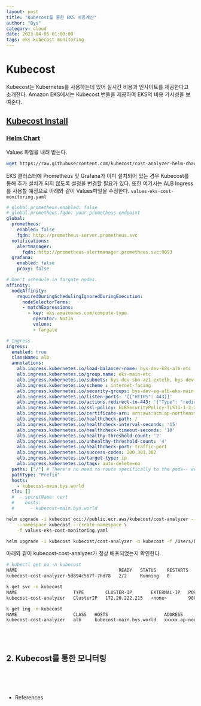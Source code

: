 ```yaml
---
layout: post
title: "Kubecost를 통한 EKS 비용계산"
author: "Bys"
category: cloud
date: 2023-04-05 01:00:00
tags: eks kubecost monitoring
---
```



# Kubecost

Kubecost는 Kubernetes를 사용하는데 있어 실시간 비용과 인사이트를 제공한다고 소개한다. Amazon EKS에서는 Kubecost 번들을 제공하여 EKS의 비용 가시성을 보여준다. 

## [Kubecost Install](https://docs.aws.amazon.com/eks/latest/userguide/cost-monitoring.html)


### [Helm Chart](https://github.com/kubecost/cost-analyzer-helm-chart/tree/develop/cost-analyzer)

Values 파일을 내려 받는다. 
```bash
wget https://raw.githubusercontent.com/kubecost/cost-analyzer-helm-chart/develop/cost-analyzer/values-eks-cost-monitoring.yaml
```

EKS 클러스터에 Prometheus 및 Grafana가 이미 설치되어 있는 경우 Kubecost를 통해 추가 설치가 되지 않도록 설정을 변경할 필요가 있다. 또한 여기서는 ALB Ingress를 사용할 예정으로 아래와 같이 Values파일을 수정한다. 
`values-eks-cost-monitoring.yaml`  
```yaml
# global.prometheus.enabled: false
# global.prometheus.fqdn: your-prometheus-endpoint
global:
  prometheus:
    enabled: false
    fqdn: http://prometheus-server.prometheus.svc
  notifications:
    alertmanager:
      fqdn: http://prometheus-alertmanager.prometheus.svc:9093
  grafana:
    enabled: false
    proxy: false

# Don't schedule in fargate nodes.
affinity:
  nodeAffinity:
    requiredDuringSchedulingIgnoredDuringExecution:
      nodeSelectorTerms:
      - matchExpressions:
        - key: eks.amazonaws.com/compute-type
          operator: NotIn
          values:
          - fargate

# Ingress
ingress:
  enabled: true
  className: alb
  annotations:
    alb.ingress.kubernetes.io/load-balancer-name: bys-dev-k8s-alb-etc
    alb.ingress.kubernetes.io/group.name: eks-main-etc
    alb.ingress.kubernetes.io/subnets: bys-dev-sbn-az1-extelb, bys-dev-sbn-az2-extelb
    alb.ingress.kubernetes.io/scheme : internet-facing
    alb.ingress.kubernetes.io/security-groups: bys-dev-sg-alb-eks-main-etc
    alb.ingress.kubernetes.io/listen-ports: '[{"HTTPS": 443}]'
    alb.ingress.kubernetes.io/actions.redirect-to-443: '{"Type": "redirect", "RedirectConfig": {"Protocol": "HTTPS", "Port": "443", "StatusCode": "HTTP_301"}}'
    alb.ingress.kubernetes.io/ssl-policy: ELBSecurityPolicy-TLS13-1-2-2021-06
    alb.ingress.kubernetes.io/certificate-arn: arn:aws:acm:ap-northeast-2:xxxxx:certificate/yyyyy
    alb.ingress.kubernetes.io/healthcheck-path: /
    alb.ingress.kubernetes.io/healthcheck-interval-seconds: '15'
    alb.ingress.kubernetes.io/healthcheck-timeout-seconds: '10'
    alb.ingress.kubernetes.io/healthy-threshold-count: '2'
    alb.ingress.kubernetes.io/unhealthy-threshold-count: '4'
    alb.ingress.kubernetes.io/healthcheck-port: traffic-port
    alb.ingress.kubernetes.io/success-codes: 200,301,302
    alb.ingress.kubernetes.io/target-type: ip
    alb.ingress.kubernetes.io/tags: auto-delete=no
  paths: ["/"] # There's no need to route specifically to the pods-- we have an nginx deployed that handles routing
  pathType: "Prefix"
  hosts:
    - kubecost-main.bys.world
  tls: []
  #  - secretName: cert
  #    hosts:
  #      - kubecost-main.bys.world
```

```bash
helm upgrade -i kubecost oci://public.ecr.aws/kubecost/cost-analyzer --version 1.102.0 \
    --namespace kubecost --create-namespace \
    -f values-eks-cost-monitoring.yaml

helm upgrade -i kubecost kubecost/cost-analyzer -n kubecost -f /Users/bys/workspace/kubernetes/kubecost/bys-dev-eks-main/values-eks-cost-monitoring-new.yaml
```

아래와 같이 kubecost-cost-analyzer가 정상 배포되었는지 확인한다. 
```bash
# kubectl get po -n kubecost
NAME                                      READY   STATUS    RESTARTS   AGE
kubecost-cost-analyzer-5d894c567f-7hd78   2/2     Running   0          3h31m

k get svc -n kubecost
NAME                     TYPE        CLUSTER-IP       EXTERNAL-IP   PORT(S)             AGE
kubecost-cost-analyzer   ClusterIP   172.20.222.215   <none>        9003/TCP,9090/TCP   3h32m

k get ing -n kubecost
NAME                     CLASS   HOSTS                     ADDRESS                                                           PORTS   AGE
kubecost-cost-analyzer   alb     kubecost-main.bys.world   xxxxx.ap-northeast-2.elb.amazonaws.com                            80      3h32m
```

<br><br>
## 2. Kubecost를 통한 모니터링



<br><br><br>

- References  
